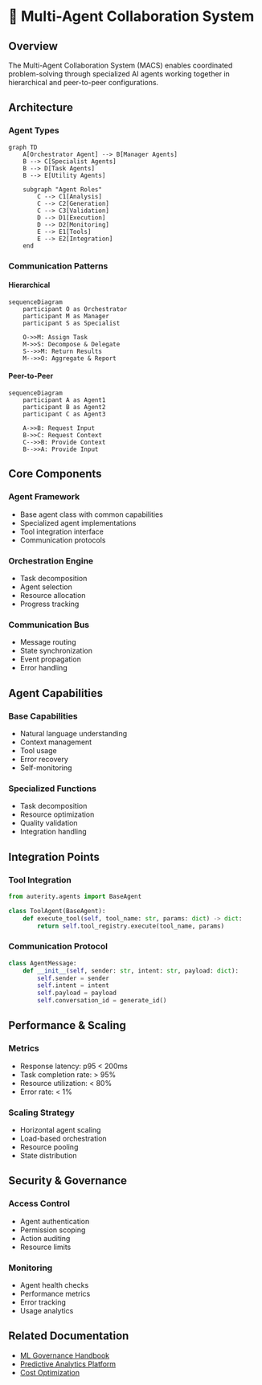 # 🤖 Multi-Agent Collaboration System

## Overview

The Multi-Agent Collaboration System (MACS) enables coordinated problem-solving through specialized AI agents working together in hierarchical and peer-to-peer configurations.

## Architecture

### Agent Types
```mermaid
graph TD
    A[Orchestrator Agent] --> B[Manager Agents]
    B --> C[Specialist Agents]
    B --> D[Task Agents]
    B --> E[Utility Agents]
    
    subgraph "Agent Roles"
        C --> C1[Analysis]
        C --> C2[Generation]
        C --> C3[Validation]
        D --> D1[Execution]
        D --> D2[Monitoring]
        E --> E1[Tools]
        E --> E2[Integration]
    end
```

### Communication Patterns

#### Hierarchical
```mermaid
sequenceDiagram
    participant O as Orchestrator
    participant M as Manager
    participant S as Specialist
    
    O->>M: Assign Task
    M->>S: Decompose & Delegate
    S-->>M: Return Results
    M-->>O: Aggregate & Report
```

#### Peer-to-Peer
```mermaid
sequenceDiagram
    participant A as Agent1
    participant B as Agent2
    participant C as Agent3
    
    A->>B: Request Input
    B->>C: Request Context
    C-->>B: Provide Context
    B-->>A: Provide Input
```

## Core Components

### Agent Framework
- Base agent class with common capabilities
- Specialized agent implementations
- Tool integration interface
- Communication protocols

### Orchestration Engine
- Task decomposition
- Agent selection
- Resource allocation
- Progress tracking

### Communication Bus
- Message routing
- State synchronization
- Event propagation
- Error handling

## Agent Capabilities

### Base Capabilities
- Natural language understanding
- Context management
- Tool usage
- Error recovery
- Self-monitoring

### Specialized Functions
- Task decomposition
- Resource optimization
- Quality validation
- Integration handling

## Integration Points

### Tool Integration
```python
from auterity.agents import BaseAgent

class ToolAgent(BaseAgent):
    def execute_tool(self, tool_name: str, params: dict) -> dict:
        return self.tool_registry.execute(tool_name, params)
```

### Communication Protocol
```python
class AgentMessage:
    def __init__(self, sender: str, intent: str, payload: dict):
        self.sender = sender
        self.intent = intent
        self.payload = payload
        self.conversation_id = generate_id()
```

## Performance & Scaling

### Metrics
- Response latency: p95 < 200ms
- Task completion rate: > 95%
- Resource utilization: < 80%
- Error rate: < 1%

### Scaling Strategy
- Horizontal agent scaling
- Load-based orchestration
- Resource pooling
- State distribution

## Security & Governance

### Access Control
- Agent authentication
- Permission scoping
- Action auditing
- Resource limits

### Monitoring
- Agent health checks
- Performance metrics
- Error tracking
- Usage analytics

## Related Documentation
- [ML Governance Handbook](ml/ML_GOVERNANCE_HANDBOOK.md)
- [Predictive Analytics Platform](PREDICTIVE_ANALYTICS_PLATFORM.md)
- [Cost Optimization](COST_OPTIMIZATION_AND_TRACKING.md)
